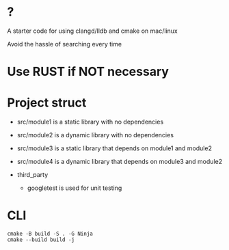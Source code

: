 # ?

A starter code for using clangd/lldb and cmake on mac/linux

Avoid the hassle of searching every time

# Use RUST if NOT necessary

# Project struct
- src/module1 is a static library with no dependencies
- src/module2 is a dynamic library with no dependencies
- src/module3 is a static library that depends on module1 and module2
- src/module4 is a dynamic library that depends on module3 and module2

- third_party
    - googletest is used for unit testing

# CLI

```
cmake -B build -S . -G Ninja
cmake --build build -j
```